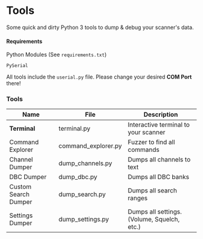 # Tools

Some quick and dirty Python 3 tools to dump & debug your scanner's data.

#### Requirements
Python Modules (See `requirements.txt`)

	PySerial

All tools include the `userial.py` file. Please change your desired **COM Port** there!

### Tools
|Name|File|Description|
|-|-|-|
|**Terminal**|terminal.py|Interactive terminal to your scanner|
|Command Explorer|command_explorer.py|Fuzzer to find all commands|
|Channel Dumper|dump_channels.py|Dumps all channels to text|
|DBC Dumper|dump_dbc.py|Dumps all DBC banks|
|Custom Search Dumper|dump_search.py|Dumps all search ranges|
|Settings Dumper|dump_settings.py|Dumps all settings. (Volume, Squelch, etc.)|
